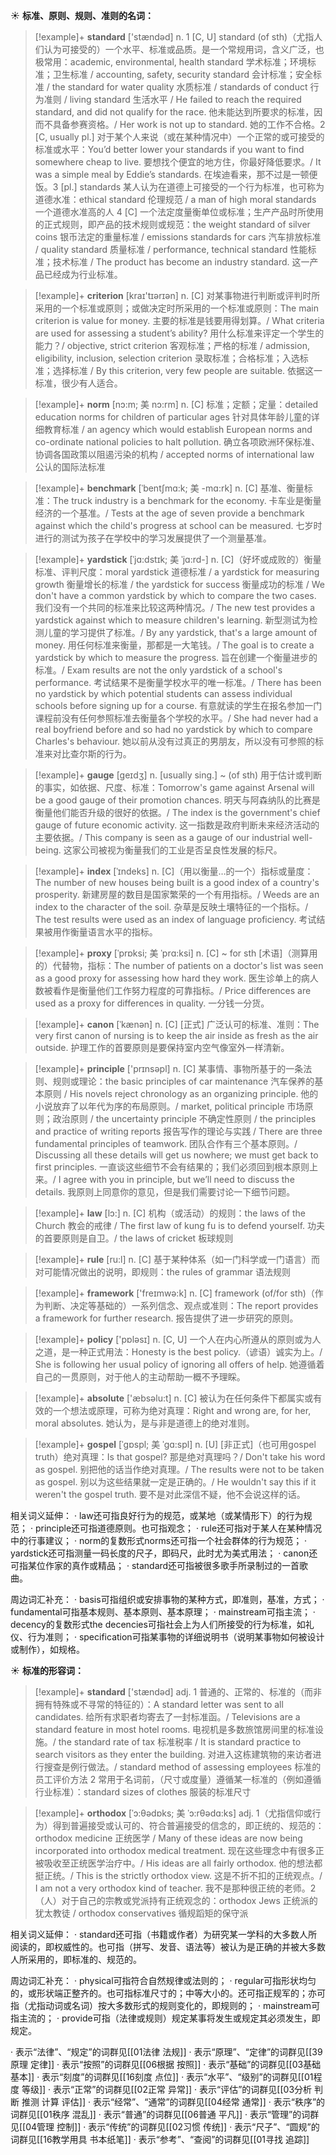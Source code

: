 ☀ <span class="category">**标准、原则、规则、准则的名词：**</span>
>[!example]+ <span class="vocabulary">**standard**</span> ['stændəd] 
> <span class="definition">n. 1 [C, U] standard (of sth)（尤指人们认为可接受的）一个水平、标准或品质。是一个常规用词，含义广泛，也极常用：</span>academic, environmental, health standard 学术标准；环境标准；卫生标准 / accounting, safety, security standard 会计标准；安全标准 / the standard for water quality 水质标准 / standards of conduct 行为准则 / living standard 生活水平 / He failed to reach the required standard, and did not qualify for the race. 他未能达到所要求的标准，因而不具备参赛资格。/ Her work is not up to standard. 她的工作不合格。<span class="definition">2 [C, usually pl.] 对于某个人来说（或在某种情况中）一个正常的或可接受的标准或水平：</span>You’d better lower your standards if you want to find somewhere cheap to live. 要想找个便宜的地方住，你最好降低要求。/ It was a simple meal by Eddie’s standards. 在埃迪看来，那不过是一顿便饭。<span class="definition">3 [pl.] standards 某人认为在道德上可接受的一个行为标准，也可称为道德水准：</span>ethical standard 伦理规范 / a man of high moral standards 一个道德水准高的人 <span class="definition">4 [C] 一个法定度量衡单位或标准；生产产品时所使用的正式规则，即产品的技术规则或规范：</span>the weight standard of silver coins 银币法定的重量标准 / emissions standards for cars 汽车排放标准 / quality standard 质量标准 / performance, technical standard 性能标准；技术标准 / The product has become an industry standard. 这一产品已经成为行业标准。

>[!example]+ <span class="vocabulary">**criterion**</span> [kraɪ'tɪərɪən] 
> <span class="definition">n. [C] 对某事物进行判断或评判时所采用的一个标准或原则；或做决定时所采用的一个标准或原则：</span>The main criterion is value for money. 主要的标准是钱要用得划算。/ What criteria are used for assessing a student’s ability? 用什么标准来评定一个学生的能力？/ objective, strict criterion 客观标准；严格的标准 / admission, eligibility, inclusion, selection criterion 录取标准；合格标准；入选标准；选择标准 / By this criterion, very few people are suitable. 依据这一标准，很少有人适合。

>[!example]+ <span class="vocabulary">**norm**</span> [nɔ:m; 美 nɔ:rm]
> <span class="definition">n. [C] 标准；定额；定量：</span>detailed education norms for children of particular ages 针对具体年龄儿童的详细教育标准 / an agency which would establish European norms and co-ordinate national policies to halt pollution. 确立各项欧洲环保标准、协调各国政策以阻遏污染的机构 / accepted norms of international law 公认的国际法标准           

>[!example]+ <span class="vocabulary">**benchmark**</span> [ˈbentʃmɑ:k; 美 -mɑ:rk]
> <span class="definition">n. [C] 基准、衡量标准：</span>The truck industry is a benchmark for the economy. 卡车业是衡量经济的一个基准。/ Tests at the age of seven provide a benchmark against which the child's progress at school can be measured. 七岁时进行的测试为孩子在学校中的学习发展提供了一个测量基准。
            
>[!example]+ <span class="vocabulary">**yardstick**</span> [ˈjɑ:dstɪk; 美 ˈjɑ:rd-]
> <span class="definition">n. [C]（好坏或成败的）衡量标准、评判尺度：</span>moral yardstick 道德标准 / a yardstick for measuring growth 衡量增长的标准 / the yardstick for success 衡量成功的标准 / We don't have a common yardstick by which to compare the two cases. 我们没有一个共同的标准来比较这两种情况。/ The new test provides a yardstick against which to measure children's learning. 新型测试为检测儿童的学习提供了标准。/ By any yardstick, that's a large amount of money. 用任何标准来衡量，那都是一大笔钱。/ The goal is to create a yardstick by which to measure the progress. 旨在创建一个衡量进步的标准。/ Exam results are not the only yardstick of a school's performance. 考试结果不是衡量学校水平的唯一标准。/ There has been no yardstick by which potential students can assess individual schools before signing up for a course. 有意就读的学生在报名参加一门课程前没有任何参照标准去衡量各个学校的水平。/ She had never had a real boyfriend before and so had no yardstick by which to compare Charles's behaviour. 她以前从没有过真正的男朋友，所以没有可参照的标准来对比查尔斯的行为。          
            
>[!example]+ <span class="vocabulary">**gauge**</span> [geɪdʒ]
> <span class="definition">n. [usually sing.] ~ (of sth) 用于估计或判断的事实，如依据、尺度、标准：</span>Tomorrow's game against Arsenal will be a good gauge of their promotion chances. 明天与阿森纳队的比赛是衡量他们能否升级的很好的依据。/ The index is the government's chief gauge of future economic activity. 这一指数是政府判断未来经济活动的主要依据。/ This company is seen as a gauge of our industrial well-being. 这家公司被视为衡量我们的工业是否呈良性发展的标尺。          
           
>[!example]+ <span class="vocabulary">**index**</span> [ˈɪndeks]
> <span class="definition">n. [C]（用以衡量…的一个）指标或量度：</span>The number of new houses being built is a good index of a country's prosperity. 新建房屋的数目是国家繁荣的一个有用指标。/ Weeds are an index to the character of the soil. 杂草是反映土壤特征的一个指标。/ The test results were used as an index of language proficiency. 考试结果被用作衡量语言水平的指标。
            
>[!example]+ <span class="vocabulary">**proxy**</span> [ˈprɒksi; 美 ˈprɑ:ksi]
> <span class="definition">n. [C] ~ for sth [术语]（测算用的）代替物，指标：</span>The number of patients on a doctor's list was seen as a good proxy for assessing how hard they work. 医生诊单上的病人数被看作是衡量他们工作努力程度的可靠指标。/ Price differences are used as a proxy for differences in quality. 一分钱一分货。

>[!example]+ <span class="vocabulary">**canon**</span> [ˈkænən]
> <span class="definition">n. [C] [正式] 广泛认可的标准、准则：</span>The very first canon of nursing is to keep the air inside as fresh as the air outside. 护理工作的首要原则是要保持室内空气像室外一样清新。
 
>[!example]+ <span class="vocabulary">**principle**</span> ['prɪnsəpl] 
> <span class="definition">n. [C] 某事情、事物所基于的一条法则、规则或理论：</span>the basic principles of car maintenance 汽车保养的基本原则 / His novels reject chronology as an organizing principle. 他的小说放弃了以年代为序的布局原则。/ market, political principle 市场原则；政治原则 / the uncertainty principle 不确定性原则 / the principles and practice of writing reports 报告写作的理论与实践 / There are three fundamental principles of teamwork. 团队合作有三个基本原则。/ Discussing all these details will get us nowhere; we must get back to first principles. 一直谈这些细节不会有结果的；我们必须回到根本原则上来。/ I agree with you in principle, but we’ll need to discuss the details. 我原则上同意你的意见，但是我们需要讨论一下细节问题。

>[!example]+ <span class="vocabulary">**law**</span> [lɔ:] 
> <span class="definition">n. [C] 机构（或活动）的规则：</span>the laws of the Church 教会的戒律 / The first law of kung fu is to defend yourself. 功夫的首要原则是自卫。/ the laws of cricket 板球规则 

>[!example]+ <span class="vocabulary">**rule**</span> [ru:l] 
> <span class="definition">n. [C] 基于某种体系（如一门科学或一门语言）而对可能情况做出的说明，即规则：</span>the rules of grammar 语法规则

>[!example]+ <span class="vocabulary">**framework**</span> ['freɪmwə:k] 
> <span class="definition">n. [C] framework (of/for sth)（作为判断、决定等基础的）一系列信念、观点或准则：</span>The report provides a framework for further research. 报告提供了进一步研究的原则。

>[!example]+ <span class="vocabulary">**policy**</span> ['pɒləsɪ] 
> <span class="definition">n. [C, U] 一个人在内心所遵从的原则或为人之道，是一种正式用法：</span>Honesty is the best policy.（谚语）诚实为上。/ She is following her usual policy of ignoring all offers of help. 她遵循着自己的一贯原则，对于他人的主动帮助一概不予理睬。

>[!example]+ <span class="vocabulary">**absolute**</span> ['æbsəlu:t] 
> <span class="definition">n. [C] 被认为在任何条件下都属实或有效的一个想法或原理，可称为绝对真理：</span>Right and wrong are, for her, moral absolutes. 她认为，是与非是道德上的绝对准则。
           
>[!example]+ <span class="vocabulary">**gospel**</span> [ˈgɒspl; 美 ˈgɑ:spl]
> <span class="definition">n. [U] [非正式]（也可用gospel truth）绝对真理：</span>Is that gospel? 那是绝对真理吗？/ Don't take his word as gospel. 别把他的话当作绝对真理。/ The results were not to be taken as gospel. 别以为这些结果就一定是正确的。/ He wouldn't say this if it weren't the gospel truth. 要不是对此深信不疑，他不会说这样的话。
 
相关词义延伸：
· law还可指良好行为的规范，或某地（或某情形下）的行为规范；
· principle还可指道德原则。也可指观念；
· rule还可指对于某人在某种情况中的行事建议；
· norm的复数形式norms还可指一个社会群体的行为规范；
· yardstick还可指测量一码长度的尺子，即码尺，此时尤为美式用法；
· canon还可指某位作家的真作或精品；
· standard还可指被很多歌手所录制过的一首歌曲。

周边词汇补充：
· basis可指组织或安排事物的某种方式，即准则，基准，方式；
· fundamental可指基本规则、基本原则、基本原理；
· mainstream可指主流；
· decency的复数形式the decencies可指社会上为人们所接受的行为标准，如礼仪、行为准则；
· specification可指某事物的详细说明书（说明某事物如何被设计或制作），如规格。

☀ <span class="category">**标准的形容词：**</span>
>[!example]+ <span class="vocabulary">**standard**</span> ['stændəd] 
> <span class="definition">adj. 1 普通的、正常的、标准的（而非拥有特殊或不寻常的特征的）：</span>A standard letter was sent to all candidates. 给所有求职者均寄去了一封标准函。/ Televisions are a standard feature in most hotel rooms. 电视机是多数旅馆房间里的标准设施。/ the standard rate of tax 标准税率 / It is standard practice to search visitors as they enter the building. 对进入这栋建筑物的来访者进行搜查是例行做法。/ standard method of assessing employees 标准的员工评价方法 <span class="definition">2 常用于名词前，（尺寸或度量）遵循某一标准的（例如遵循行业标准）：</span>standard sizes of clothes 服装的标准尺寸
           
>[!example]+ <span class="vocabulary">**orthodox**</span> [ˈɔ:θədɒks; 美 ˈɔ:rθədɑ:ks]
> <span class="definition">adj. 1（尤指信仰或行为）得到普遍接受或认可的、符合普遍接受的信念的，即正统的、规范的：</span>orthodox medicine 正统医学 / Many of these ideas are now being incorporated into orthodox medical treatment. 现在这些理念中有很多正被吸收至正统医学治疗中。/ His ideas are all fairly orthodox. 他的想法都挺正统。/ This is the strictly orthodox view. 这是不折不扣的正统观点。/ I am not a very orthodox kind of teacher. 我不是那种很正统的老师。<span class="definition">2（人）对于自己的宗教或党派持有正统观念的：</span>orthodox Jews 正统派的犹太教徒 / orthodox conservatives 循规蹈矩的保守派

相关词义延伸：
· standard还可指（书籍或作者）为研究某一学科的大多数人所阅读的，即权威性的。也可指（拼写、发音、语法等）被认为是正确的并被大多数人所采用的，即标准的、规范的。

周边词汇补充：
· physical可指符合自然规律或法则的；
· regular可指形状均匀的，或形状端正整齐的。也可指标准尺寸的；中等大小的。还可指正规军的；亦可指（尤指动词或名词）按大多数形式的规则变化的，即规则的；
· mainstream可指主流的；
· provide可指（法律或规则）规定某事将发生或规定其必须发生，即规定。

· 表示“法律”、“规定”的词群见[[01法律 法规]]
· 表示“原理”、“定律”的词群见[[39原理 定律]]
· 表示“按照”的词群见[[06根据 按照]]
· 表示“基础”的词群见[[03基础 基本]]
· 表示“刻度”的词群见[[16刻度 点位]]
· 表示“水平”、“级别”的词群见[[01程度 等级]]
· 表示“正常”的词群见[[02正常 异常]]
· 表示“评估”的词群见[[03分析 判断 推测 计算 评估]]
· 表示“经常”、“通常”的词群见[[04经常 通常]]
· 表示“秩序”的词群见[[01秩序 混乱]]
· 表示“普通”的词群见[[06普通 平凡]]
· 表示“管理”的词群见[[04管理 控制]]
· 表示“传统”的词群见[[02习惯 传统]]
· 表示“尺子”、“圆规”的词群见[[16教学用具 书本纸笔]]
· 表示“参考”、“查阅”的词群见[[01寻找 追踪]]

